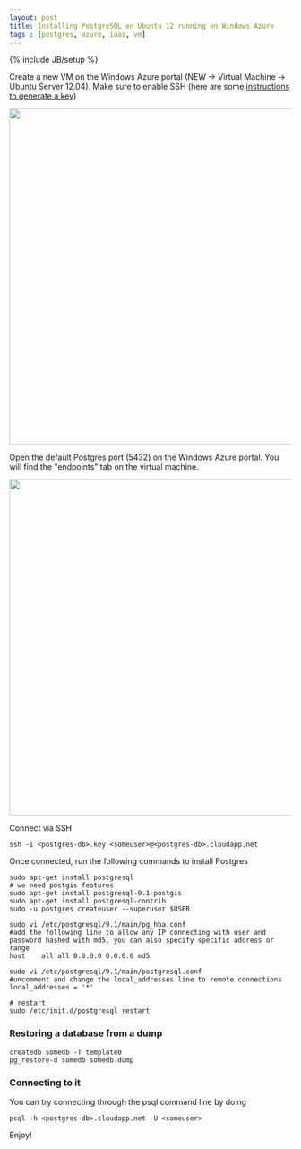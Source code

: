 ```yaml
---
layout: post
title: Installing PostgreSQL on Ubuntu 12 running on Windows Azure 
tags : [postgres, azure, iaas, vm]
---
```

{% include JB/setup %}

Create a new VM on the Windows Azure portal (NEW -> Virtual Machine -> Ubuntu Server 12.04). Make sure to enable SSH (here are some [instructions to generate a key](https://www.windowsazure.com/en-us/manage/linux/how-to-guides/ssh-into-linux/))

<img src="http://puu.sh/1fq8Y" width="600" />

Open the default Postgres port (5432) on the Windows Azure portal. You will find the "endpoints" tab on the virtual machine.

<img src="http://puu.sh/1fq9P" width="600" />

Connect via SSH

    ssh -i <postgres-db>.key <someuser>@<postgres-db>.cloudapp.net

Once connected, run the following commands to install Postgres

    sudo apt-get install postgresql
    # we need postgis features
    sudo apt-get install postgresql-9.1-postgis
    sudo apt-get install postgresql-contrib
    sudo -u postgres createuser --superuser $USER

    sudo vi /etc/postgresql/9.1/main/pg_hba.conf
    #add the following line to allow any IP connecting with user and password hashed with md5, you can also specify specific address or range
    host    all all 0.0.0.0 0.0.0.0 md5

    sudo vi /etc/postgresql/9.1/main/postgresql.conf 
    #uncomment and change the local_addresses line to remote connections
    local_addresses = '*'

    # restart
    sudo /etc/init.d/postgresql restart


### Restoring a database from a dump

    createdb somedb -T template0
    pg_restore-d somedb somedb.dump

### Connecting to it

You can try connecting through the psql command line by doing

    psql -h <postgres-db>.cloudapp.net -U <someuser>

Enjoy!


